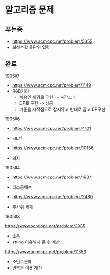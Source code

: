 # 알고리즘 문제

## 푸는중

- <https://www.acmicpc.net/problem/5355>
- 화성수학 줄단위 입력



## 완료

190507

- <https://www.acmicpc.net/problem/1149>
- RGB거리
  - 처음엔 재귀로 구현 -> 시간초과
  - DP로 구현 -> 성공
  - 기준을 시작점으로 잡지않고 반대로 잡고 DP구현



190506

- <https://www.acmicpc.net/problem/4101>
- 크냐?

- <https://www.acmicpc.net/problem/10156>
- 과자



190504

- <https://www.acmicpc.net/problem/1934>
- 최소공배수

- <https://www.acmicpc.net/problem/2480>
- 주사위 세개



190503

<https://www.acmicpc.net/problem/2935>

- 소음
- string 이용해서 큰 수 계산

<https://www.acmicpc.net/problem/11653>

- 소인수분해	
- 반복문 이용 계산